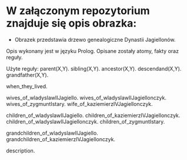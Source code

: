 # W załączonym repozytorium znajduje się opis obrazka:
- Obrazek przedstawia drzewo genealogiczne Dynastii Jagiellonów.

Opis wykonany jest w języku Prolog. Opisane zostały atomy, fakty oraz reguły.

Użyte reguły:
parent(X,Y).
sibling(X,Y).
ancestor(X,Y).
descendand(X,Y).
grandfather(X,Y).

when_they_lived.

wives_of_wladyslawIIJagiello.
wives_of_wladyslawIIJagiellonczyk.
wives_of_zygmuntIstary.
wife_of_kaziemierzIVJagiellonczyk.

children_of_wladyslawIIJagiello.
children_of_kaziemierzIVJagiellonczyk.
children_of_wladyslawIIJagiellonczyk.
children_of_zygmuntIstary.

grandchildren_of_wladyslawIIJagiello.
grandchildren_of_kaziemierzIVJagiellonczyk.

description.
